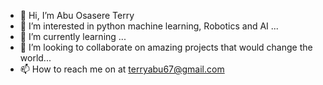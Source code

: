 - 👋 Hi, I’m Abu Osasere Terry
- 👀 I’m interested in python machine learning, Robotics and AI ...
- 🌱 I’m currently learning ...
- 💞️ I’m looking to collaborate on amazing projects that would change the world...
- 📫 How to reach me on at terryabu67@gmail.com

